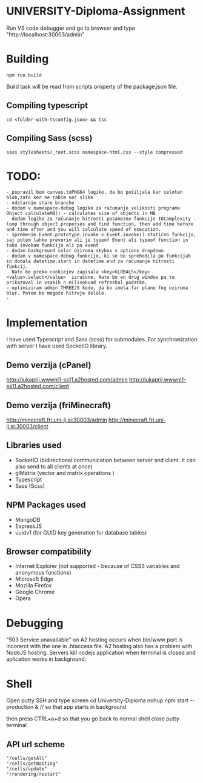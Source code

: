 # UNIVERSITY-Diploma-Assignment
Run VS code debugger and go to browser and type "http://localhost:30003/admin"


# Building 
	npm run build
Build task will be read from scripts property of the package.json file.

## Compiling typescript
	cd <folder-with-tsconfig.json> && tsc

## Compiling Sass (scss)
	sass stylesheets/_root.scss namespace-html.css --style compressed


# TODO:
	- popravil bom canvas.toPNG64 logiko, da bo pošiljala kar celoten blob,zato ker ne rabim več slike
	- odstarnim stare branche
	- dodam v namespace-debug logiko za računanje velikosti programa Object.calculateMB() - calculates size of objects in MB
	  dodam logiko za računanje hitrosti posamezne funkcije IOComplexity - loop through object properies and find function, then add time before and time after and you will calculate speed of execution.
	- spremenim Event.prototype.invoke v Event.invoke() statično funkcijo, saj potem lahko preverim ali je typeof Event ali typeof function in tako invokam funkcijo ali pa event
	- dodam background color oziroma skybox v options dropdown
	- dodam v namespace-debug funkcijo, ki se bo sprehodila po funkcijah in dodala datetime.start in datetime.end za računanje hitrosti funkcij. 
	  Nato bo preko cookiejev zapisala <key>GLOBALS</key><value>.select</value>  izračune. Nato bo en drug window pa to prikazoval in vsakih n milisekund refreshal podatke.
	- optimiziram admin THREEJS kodo, da bo imela far plane fog oziroma blur. Potem bo mogoče hitreje delalo. 
	- 
	

# Implementation
I have used Typescript and Sass (scss) for submodules. For synchronization with server I have used SocketIO library.


## Demo verzija (cPanel)
http://lukaprij.wwwnl1-ss11.a2hosted.com/admin
http://lukaprij.wwwnl1-ss11.a2hosted.com/client

## Demo verzija (friMinecraft)
http://minecraft.fri.uni-lj.si:30003/admin
http://minecraft.fri.uni-lj.si:30003/client


## Libraries used
- SocketIO (bidirectional communication between server and client. It can also send to all clients at once)
- glMatrix (vector and matrix operations )
- Typescript
- Sass (Scss)


## NPM Packages used
- MongoDB
- ExpressJS
- uuidv1 (for GUID key generation for database tables)


## Browser compatibility
- Internet Explorer (not supported - because of CSS3 variables and anonymous functions)
- Microsoft Edge
- Mozilla Firefox
- Google Chrome
- Opera


# Debugging
"503 Service unavailable" on A2 hosting occurs when bin/www port is incorerct with the one in .htaccess file. 
A2 hosting also has a problem with NodeJS hosting. Servers kill nodejs application when terminal is closed and aplication works in background.

# Shell
Open putty SSH and type
screen
cd University-Diploma
nohup npm start --production &     // so that app starts in background

then press CTRL+a+d so that you go back to normal shell
close putty terminal


## API url scheme
	"/cells/getAll"
	"/cells/getWaiting"
	"/cells/update"
	"/rendering/restart"